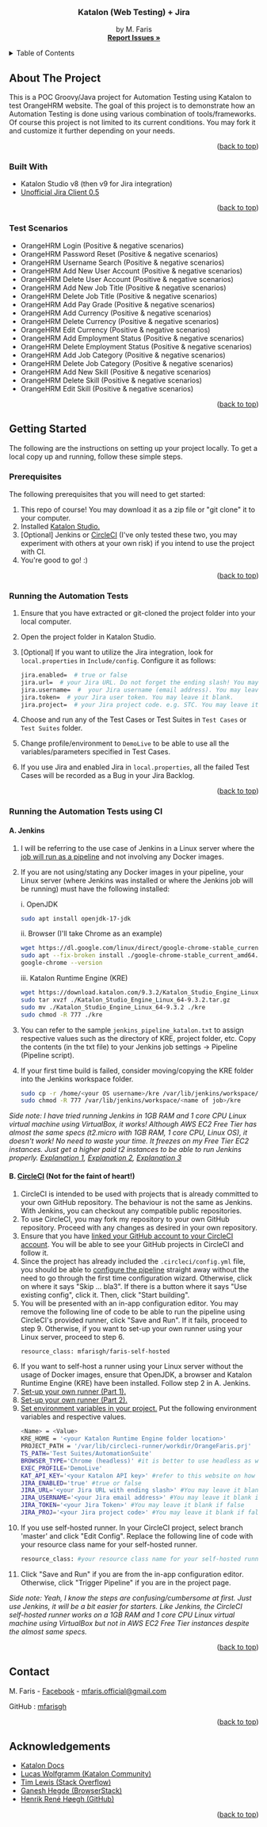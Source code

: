 <!-- Improved compatibility of back to top link: See: https://github.com/othneildrew/Best-README-Template/pull/73 -->
<a name="readme-top"></a>
<!--
*** Thanks for checking out the Best-README-Template. If you have a suggestion
*** that would make this better, please fork the repo and create a pull request
*** or simply open an issue with the tag "enhancement".
*** Don't forget to give the project a star!
*** Thanks again! Now go create something AMAZING! :D
-->



<!-- PROJECT LOGO -->
<br />
<div align="center">

<h3 align="center">Katalon (Web Testing) + Jira</h3>

  <p align="center">
    by M. Faris
    <br />
    <a href="https://github.com/mfarisgh/katalon_web_faris/issues"><strong>Report Issues »</strong></a>
    <br />
  </p>
</div>



<!-- TABLE OF CONTENTS -->
<details>
  <summary>Table of Contents</summary>
  <ol>
    <li>
      <a href="#about-the-project">About The Project</a>
      <ul>
        <li><a href="#built-with">Built With</a></li>
        <li><a href="#test-scenarios">Test Scenarios</a></li>
      </ul>
    </li>
    <li>
      <a href="#getting-started">Getting Started</a>
      <ul>
        <li><a href="#prerequisites">Prerequisites</a></li>
        <li><a href="#running-the-automation-tests">Running the Automation Tests</a></li>
        <li><a href="#running-the-automation-tests-using-ci">Running the Automation Tests using CI</a></li>
      </ul>
    </li>
    <li><a href="#contact">Contact</a></li>
    <li><a href="#acknowledgements">Acknowledgements</a></li>
  </ol>
</details>



<!-- ABOUT THE PROJECT -->
## About The Project

This is a POC Groovy/Java project for Automation Testing using Katalon to test OrangeHRM website. 
The goal of this project is to demonstrate how an Automation Testing is done using various combination of tools/frameworks. 
Of course this project is not limited to its current conditions. 
You may fork it and customize it further depending on your needs.

<p align="right">(<a href="#readme-top">back to top</a>)</p>


### Built With

* Katalon Studio v8 (then v9 for Jira integration)
* [Unofficial Jira Client 0.5](https://github.com/bobcarroll/jira-client)

<p align="right">(<a href="#readme-top">back to top</a>)</p>


### Test Scenarios

* OrangeHRM Login (Positive & negative scenarios)
* OrangeHRM Password Reset (Positive & negative scenarios)
* OrangeHRM Username Search (Positive & negative scenarios)
* OrangeHRM Add New User Account (Positive & negative scenarios)
* OrangeHRM Delete User Account (Positive & negative scenarios)
* OrangeHRM Add New Job Title (Positive & negative scenarios)
* OrangeHRM Delete Job Title (Positive & negative scenarios)
* OrangeHRM Add Pay Grade (Positive & negative scenarios)
* OrangeHRM Add Currency (Positive & negative scenarios)
* OrangeHRM Delete Currency (Positive & negative scenarios)
* OrangeHRM Edit Currency (Positive & negative scenarios)
* OrangeHRM Add Employment Status (Positive & negative scenarios)
* OrangeHRM Delete Employment Status (Positive & negative scenarios)
* OrangeHRM Add Job Category (Positive & negative scenarios)
* OrangeHRM Delete Job Category (Positive & negative scenarios)
* OrangeHRM Add New Skill (Positive & negative scenarios)
* OrangeHRM Delete Skill (Positive & negative scenarios)
* OrangeHRM Edit Skill (Positive & negative scenarios)

<p align="right">(<a href="#readme-top">back to top</a>)</p>



<!-- GETTING STARTED -->
## Getting Started

The following are the instructions on setting up your project locally.
To get a local copy up and running, follow these simple steps.

### Prerequisites

The following prerequisites that you will need to get started:

1. This repo of course! You may download it as a zip file or "git clone" it to your computer.
2. Installed [Katalon Studio.](https://katalon.com/download)
3. [Optional] Jenkins or [CircleCI](https://circleci.com/) (I've only tested these two, you may experiment with others at your own risk) if you intend to use the project with CI.
4. You're good to go! :)

<p align="right">(<a href="#readme-top">back to top</a>)</p>

### Running the Automation Tests

1. Ensure that you have extracted or git-cloned the project folder into your local computer.
2. Open the project folder in Katalon Studio.
3. [Optional] If you want to utilize the Jira integration, look for `local.properties` in `Include/config`. Configure it as follows:
   
   ```sh
   jira.enabled=  # true or false
   jira.url=  # your Jira URL. Do not forget the ending slash! You may leave it blank.
   jira.username=  #  your Jira username (email address). You may leave it blank.
   jira.token=  # your Jira user token. You may leave it blank.
   jira.project=  # your Jira project code. e.g. STC. You may leave it blank.
   ```
   
4. Choose and run any of the Test Cases or Test Suites in `Test Cases` or `Test Suites` folder.
5. Change profile/environment to `DemoLive` to be able to use all the variables/parameters specified in Test Cases.
6. If you use Jira and enabled Jira in `local.properties`, all the failed Test Cases will be recorded as a Bug in your Jira Backlog.

<p align="right">(<a href="#readme-top">back to top</a>)</p>

### Running the Automation Tests using CI

#### A. Jenkins

1. I will be referring to the use case of Jenkins in a Linux server where the [job will run as a pipeline](https://www.jenkins.io/doc/book/pipeline/getting-started/) and not involving any Docker images.
2. If you are not using/stating any Docker images in your pipeline, your Linux server (where Jenkins was installed or where the Jenkins job will be running) must have the following installed:
   
   i. OpenJDK
   
   ```sh
   sudo apt install openjdk-17-jdk
   ```
   ii. Browser (I'll take Chrome as an example)
   
   ```sh
   wget https://dl.google.com/linux/direct/google-chrome-stable_current_amd64.deb
   sudo apt --fix-broken install ./google-chrome-stable_current_amd64.deb
   google-chrome --version
   ```
   iii. Katalon Runtime Engine (KRE)
   
   ```sh
   wget https://download.katalon.com/9.3.2/Katalon_Studio_Engine_Linux_64-9.3.2.tar.gz
   sudo tar xvzf ./Katalon_Studio_Engine_Linux_64-9.3.2.tar.gz
   sudo mv ./Katalon_Studio_Engine_Linux_64-9.3.2 ./kre
   sudo chmod -R 777 ./kre
   ```
4. You can refer to the sample `jenkins_pipeline_katalon.txt` to assign respective values such as the directory of KRE, project folder, etc. Copy the contents (in the txt file) to your Jenkins job settings -> Pipeline (Pipeline script).
5. If your first time build is failed, consider moving/copying the KRE folder into the Jenkins workspace folder.
   ```sh
   sudo cp -r /home/<your OS username>/kre /var/lib/jenkins/workspace/<name of job>/kre
   sudo chmod -R 777 /var/lib/jenkins/workspace/<name of job>/kre
   ```

*Side note: I have tried running Jenkins in 1GB RAM and 1 core CPU Linux virtual machine using VirtualBox, it works!*
*Although AWS EC2 Free Tier has almost the same specs (t2.micro with 1GB RAM, 1 core CPU, Linux OS), it doesn't work! No need to waste your time. It freezes on my Free Tier EC2 instances.*
*Just get a higher paid t2 instances to be able to run Jenkins properly.*
*[Explanation 1](https://stackoverflow.com/questions/57991172/aws-ec2-t2-micro-unlimited-jenkins-maven-very-slow-build-hangs), [Explanation 2](https://stackoverflow.com/questions/71038504/when-jenkins-job-in-running-ip-gets-frozen-and-inaccessible), [Explanation 3](https://serverfault.com/questions/932544/ec2-instance-freezes)*

#### B. [CircleCI](https://circleci.com/) (Not for the faint of heart!)

1. CircleCI is intended to be used with projects that is already committed to your own GitHub repository. The behaviour is not the same as Jenkins. With Jenkins, you can checkout any compatible public repositories.
2. To use CircleCI, you may fork my repository to your own GitHub repository. Proceed with any changes as desired in your own repository.
3. Ensure that you have [linked your GitHub account to your CircleCI account](https://circleci.com/docs/getting-started/). You will be able to see your GitHub projects in CircleCI and follow it.
4. Since the project has already included the `.circleci/config.yml` file, you should be able to [configure the pipeline](https://circleci.com/docs/config-editor/) straight away without the need to go through the first time configuration wizard. Otherwise, click on where it says "Skip ... bla3". If there is a button where it says "Use existing config", click it. Then, click "Start building".
5. You will be presented with an in-app configuration editor. You may remove the following line of code to be able to run the pipeline using CircleCI's provided runner, click "Save and Run". If it fails, proceed to step 9. Otherwise, if you want to set-up your own runner using your Linux server, proceed to step 6.
   ```sh
   resource_class: mfarisgh/faris-self-hosted
   ```
6. If you want to self-host a runner using your Linux server without the usage of Docker images, ensure that OpenJDK, a browser and Katalon Runtime Engine (KRE) have been installed. Follow step 2 in A. Jenkins.
7. [Set-up your own runner (Part 1).](https://circleci.com/docs/local-cli/)
8. [Set-up your own runner (Part 2).](https://circleci.com/docs/install-machine-runner-3-on-linux/)
9. [Set environment variables in your project.](https://circleci.com/docs/set-environment-variable/#set-an-environment-variable-in-a-project) Put the following environment variables and respective values.
    ```sh
    <Name> = <Value>
    KRE_HOME = '<your Katalon Runtime Engine folder location>'
    PROJECT_PATH = '/var/lib/circleci-runner/workdir/OrangeFaris.prj'
    TS_PATH='Test Suites/AutomationSuite'
    BROWSER_TYPE='Chrome (headless)' #it is better to use headless as we will run it on a non-GUI Linux server
    EXEC_PROFILE='DemoLive'
    KAT_API_KEY='<your Katalon API key>' #refer to this website on how to get them https://docs-dev.katalon.com/katalon-platform/administer/settings/katalon-api-keys-in-katalon-studio#gsc.tab=0
    JIRA_ENABLED='true' #true or false
    JIRA_URL='<your Jira URL with ending slash>' #You may leave it blank if false
    JIRA_USERNAME='<your Jira email address>' #You may leave it blank if false
    JIRA_TOKEN='<your Jira Token>' #You may leave it blank if false
    JIRA_PROJ='<your Jira project code>' #You may leave it blank if false
    ```
10. If you use self-hosted runner. In your CircleCI project, select branch 'master' and click "Edit Config". Replace the following line of code with your resource class name for your self-hosted runner.
    ```sh
    resource_class: #your resource class name for your self-hosted runner
    ```
11. Click "Save and Run" if you are from the in-app configuration editor. Otherwise, click "Trigger Pipeline" if you are in the project page.

*Side note: Yeah, I know the steps are confusing/cumbersome at first. Just use Jenkins, it will be a bit easier for starters.*
*Like Jenkins, the CircleCI self-hosted runner works on a 1GB RAM and 1 core CPU Linux virtual machine using VirtualBox but not in AWS EC2 Free Tier instances despite the almost same specs.*

<p align="right">(<a href="#readme-top">back to top</a>)</p>



<!-- CONTACT -->
## Contact

M. Faris - [Facebook](https://fb.me/its.me.eff) - mfaris.official@gmail.com

GitHub : [mfarisgh](https://github.com/mfarisgh)

<p align="right">(<a href="#readme-top">back to top</a>)</p>



<!-- ACKNOWLEDGMENTS -->
## Acknowledgements

* [Katalon Docs](https://docs.katalon.com/katalon-studio/create-test-cases/test-fixtures-and-test-listeners-test-hooks-in-katalon-studio)
* [Lucas Wolfgramm (Katalon Community)](https://forum.katalon.com/t/how-can-i-add-action-when-test-fails/84239/5)
* [Tim Lewis (Stack Overflow)](https://stackoverflow.com/questions/2263929/regarding-application-properties-file-and-environment-variable)
* [Ganesh Hegde (BrowserStack)](https://www.browserstack.com/guide/how-to-integrate-jira-with-selenium)
* [Henrik René Høegh (GitHub)](https://github.com/bobcarroll/jira-client/issues/52)

<p align="right">(<a href="#readme-top">back to top</a>)</p>



<!-- MARKDOWN LINKS & IMAGES -->
<!-- https://www.markdownguide.org/basic-syntax/#reference-style-links -->
